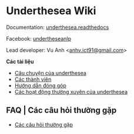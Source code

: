 # Underthesea Wiki

Documentation: [underthesea.readthedocs](https://magizbox-underthesea.readthedocs-hosted.com/en/latest/?badge=latest)

Facebook: [undertheseanlp](https://www.facebook.com/undertheseanlp/)

Lead developer: Vu Anh <[anhv.ict91@gmail.com](mailto:anhv.ict91@gmail.com)>

**Các tài liệu**

* [Câu chuyện của underthesea](https://github.com/undertheseanlp/underthesea/wiki/C%C3%A2u-chuy%E1%BB%87n-c%E1%BB%A7a-underthesea)
* [Các thành viên](https://github.com/undertheseanlp/underthesea/wiki/C%C3%A1c-th%C3%A0nh-vi%C3%AAn)
* [Hướng dẫn đóng góp](https://docs.google.com/document/d/1o8is5rf1Co62YWn4xu8kIAgSh54_sHeOnnR-0HSKY68/edit?usp=sharing)
* [Các hoạt động thường xuyên của underthesea](https://github.com/undertheseanlp/underthesea/wiki/C%C3%A1c-ho%E1%BA%A1t-%C4%91%E1%BB%99ng)

## FAQ | Các câu hỏi thường gặp

* [Các câu hỏi thường gặp](https://github.com/undertheseanlp/underthesea/wiki/C%C3%A1c-c%C3%A2u-h%E1%BB%8Fi-th%C6%B0%E1%BB%9Dng-g%E1%BA%B7p)